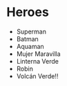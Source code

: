 # Heroes

-   Superman
-   Batman
-   Aquaman
-   Mujer Maravilla
-   Linterna Verde
-   Robin
-   Volcán Verde!!

